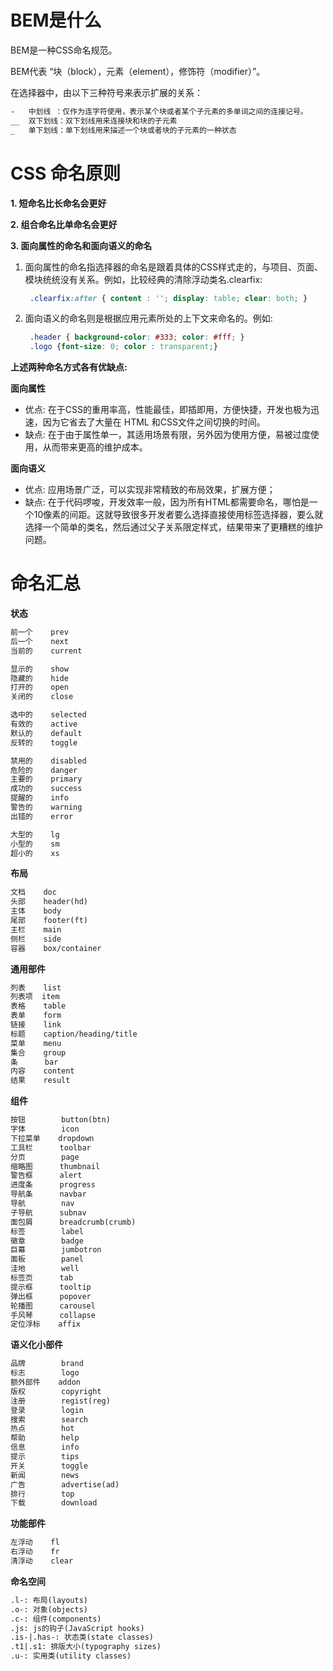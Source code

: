 # BEM是什么

BEM是一种CSS命名规范。

BEM代表 “块（block），元素（element），修饰符（modifier）”。

在选择器中，由以下三种符号来表示扩展的关系：

```tex
-   中划线 ：仅作为连字符使用，表示某个块或者某个子元素的多单词之间的连接记号。
__  双下划线：双下划线用来连接块和块的子元素
_   单下划线：单下划线用来描述一个块或者块的子元素的一种状态 
```

# CSS 命名原则
**1. 短命名比长命名会更好**

**2. 组合命名比单命名会更好**

**3. 面向属性的命名和面向语义的命名**

1. 面向属性的命名指选择器的命名是跟着具体的CSS样式走的，与项目、页面、模块统统没有关系。例如，比较经典的清除浮动类名.clearfix:
   ```css
    .clearfix:after { content : ''; display: table; clear: both; }
   ```
2. 面向语义的命名则是根据应用元素所处的上下文来命名的。例如:
   ```css
    .header { background-color: #333; color: #fff; }
    .logo {font-size: 0; color : transparent;}
   ```

**上述两种命名方式各有优缺点:**

**面向属性**
   - 优点: 在于CSS的重用率高，性能最佳，即插即用，方便快捷，开发也极为迅速，因为它省去了大量在 HTML 和CSS文件之间切换的时间。
   - 缺点: 在于由于属性单一，其适用场景有限，另外因为使用方便，易被过度使用，从而带来更高的维护成本。

**面向语义**

- 优点: 应用场景广泛，可以实现非常精致的布局效果，扩展方便；
- 缺点: 在于代码啰唆，开发效率一般，因为所有HTML都需要命名，哪怕是一个10像素的间距。这就导致很多开发者要么选择直接使用标签选择器，要么就选择一个简单的类名，然后通过父子关系限定样式，结果带来了更糟糕的维护问题。

# 命名汇总
**状态**
```tex
前一个    prev
后一个    next
当前的    current

显示的    show
隐藏的    hide
打开的    open
关闭的    close

选中的    selected
有效的    active
默认的    default
反转的    toggle

禁用的    disabled
危险的    danger
主要的    primary
成功的    success
提醒的    info
警告的    warning
出错的    error

大型的    lg
小型的    sm
超小的    xs
```
**布局**
```tex
文档    doc
头部    header(hd)
主体    body    
尾部    footer(ft)    
主栏    main
侧栏    side    
容器    box/container
```
**通用部件**
```tex
列表    list
列表项  item
表格    table    
表单    form
链接    link
标题    caption/heading/title
菜单    menu
集合    group
条      bar
内容    content    
结果    result
```
**组件**
```tex
按钮        button(btn)
字体        icon
下拉菜单    dropdown
工具栏      toolbar
分页        page
缩略图      thumbnail
警告框      alert
进度条      progress
导航条      navbar
导航        nav    
子导航      subnav
面包屑      breadcrumb(crumb)    
标签        label
徽章        badge
巨幕        jumbotron
面板        panel
洼地        well
标签页      tab
提示框      tooltip
弹出框      popover
轮播图      carousel
手风琴      collapse 
定位浮标    affix
```
**语义化小部件**
```tex
品牌        brand
标志        logo
额外部件    addon
版权        copyright
注册        regist(reg)
登录        login
搜索        search    
热点        hot
帮助        help
信息        info
提示        tips
开关        toggle
新闻        news
广告        advertise(ad)
排行        top    
下载        download
```
**功能部件**
```tex
左浮动    fl
右浮动    fr
清浮动    clear
```
**命名空间**
```tex
.l-: 布局(layouts) 
.o-: 对象(objects) 
.c-: 组件(components)
.js: js的钩子(JavaScript hooks)
.is-|.has-: 状态类(state classes) 
.t1|.s1: 排版大小(typography sizes) 
.u-: 实用类(utility classes)
```